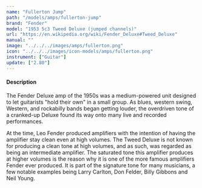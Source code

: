 ```yaml
---
name: "Fullerton Jump"
path: "/models/amps/fullerton-jump"
brand: "Fender"
model: "1953 5c3 Tweed Deluxe (jumped channels)"
url: "https://en.wikipedia.org/wiki/Fender_Deluxe#Tweed_Deluxe"
manual: ""
image: "../../../images/amps/fullerton.png"
icon: "../../../images/icon-models/amps/fullerton.png"
instrument: ["Guitar"]
update: ["2.80"]
---
```


#### Description

The Fender Deluxe amp of the 1950s was a medium-powered unit designed to let guitarists "hold their own" in a small group. As blues, western swing, Western, and rockabilly bands began getting louder, the overdriven tone of a cranked-up Deluxe found its way onto many live and recorded performances.

At the time, Leo Fender produced amplifiers with the intention of having the amplifier stay clean even at high volumes. The Tweed Deluxe is not known for producing a clean tone at high volumes, and as such, was regarded as being an intermediate amplifier. The saturated tone this amplifier produces at higher volumes is the reason why it is one of the more famous amplifiers Fender ever produced. It is part of the signature tone for many musicians, a few notable examples being Larry Carlton, Don Felder, Billy Gibbons and Neil Young.
